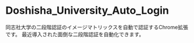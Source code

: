 # Doshisha_University_Auto_Login
同志社大学の二段階認証のイメージマトリックスを自動で認証するChrome拡張です。
最近導入された面倒な二段階認証を自動化できます。
